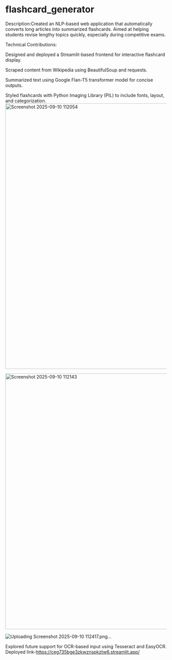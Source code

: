 ﻿# flashcard_generator
 Description:Created an NLP-based web application that automatically converts long articles into summarized flashcards. Aimed at helping students revise lengthy topics quickly, especially during competitive exams.

Technical Contributions:

Designed and deployed a Streamlit-based frontend for interactive flashcard display.

Scraped content from Wikipedia using BeautifulSoup and requests.

Summarized text using Google Flan-T5 transformer model for concise outputs.

Styled flashcards with Python Imaging Library (PIL) to include fonts, layout, and categorization.
<img width="980" height="827" alt="Screenshot 2025-09-10 112054" src="https://github.com/user-attachments/assets/f3082fe3-bc29-472e-ad66-2a3c2028f495" />

<img width="1022" height="797" alt="Screenshot 2025-09-10 112143" src="https://github.com/user-attachments/assets/adcc68b5-2283-4569-b74d-44ef29a54b51" />

![Uploading Screenshot 2025-09-10 112417.png…]()

Explored future support for OCR-based input using Tesseract and EasyOCR.
 Deployed link-https://ceg735bge3zkwznspkztw6.streamlit.app/


